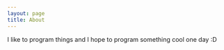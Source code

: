 ```yaml
---
layout: page
title: About
---
```


I like to program things and I hope to program something cool one day :D
